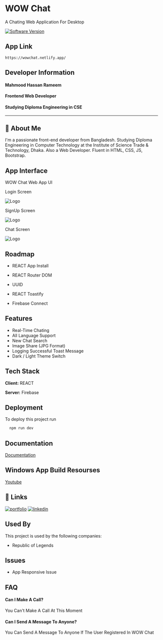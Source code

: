 # WOW Chat

A Chating Web Application For Desktop

[![Software Version](https://img.shields.io/badge/Software_Version-STABLE-green.svg)]()

## App Link

```
https://wowchat.netlify.app/
```

## Developer Information

#### **Mahmood Hassan Rameem**

#### Frontend Web Developer

#### Studying Diploma Engineering in CSE

---

## 🚀 About Me

I'm a passionate front-end developer from Bangladesh. Studying Diploma Engineering in Computer Technology at the Institute of Science Trade & Technology, Dhaka. Also a Web Developer. Fluent in HTML, CSS, JS, Bootstrap.

## App Interface

WOW Chat Web App UI

Login Screen

![Logo](https://wowchat.netlify.app/ss/ss1.png)

SignUp Screen

![Logo](https://wowchat.netlify.app/ss/ss2.png)

Chat Screen

![Logo](https://wowchat.netlify.app/ss/ss3.png)

## Roadmap

- REACT App Install

- REACT Router DOM

- UUID

- REACT Toastify

- Firebase Connect

## Features

- Real-Time Chating
- All Language Support
- New Chat Search
- Image Share (JPG Format)
- Logging Successful Toast Message
- Dark / Light Theme Switch

## Tech Stack

**Client:** REACT

**Server:** Firebase

## Deployment

To deploy this project run

```bash
  npm run dev
```

## Documentation

[Documentation](https://getstarted-wowchat.netlify.app/)

## Windows App Build Resourses

[Youtube](https://youtu.be/uKWkgf8cUE0?si=W2cHnL_bG-F4AuVr)

## 🔗 Links

[![portfolio](https://img.shields.io/badge/my_portfolio-000?style=for-the-badge&logo=ko-fi&logoColor=white)](https://rameem.netlify.app/)
[![linkedin](https://img.shields.io/badge/linkedin-0A66C2?style=for-the-badge&logo=linkedin&logoColor=white)](https://www.linkedin.com/in/mahmood-hassan-rameem/)

## Used By

This project is used by the following companies:

- Republic of Legends

## Issues

- App Responsive Issue

## FAQ

#### Can I Make A Call?

You Can't Make A Call At This Moment

#### Can I Send A Message To Anyone?

You Can Send A Message To Anyone If The User Registered In WOW Chat
